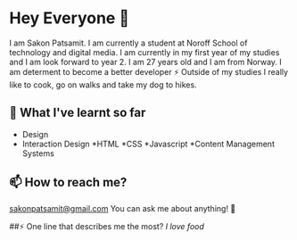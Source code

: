 # Hey Everyone 👋

I am Sakon Patsamit. I am currently a student at Noroff School of technology and digital media. I am currently in my first year of my studies and I am look forward to year 2. I am 27 years old and I am from Norway. I am determent to become a better developer ⚡ Outside of my studies I really like to cook, go on walks and take my dog to hikes. 


## 🌱 What I've learnt so far

* Design
* Interaction Design
*HTML
*CSS
*Javascript
*Content Management Systems

## 📫 How to reach me?
sakonpatsamit@gmail.com
You can ask me about anything! 💬

##⚡ One line that describes me the most?
*I love food*

<!--
**sakonpatsamit/sakonpatsamit** is a ✨ _special_ ✨ repository because its `README.md` (this file) appears on your GitHub profile.


